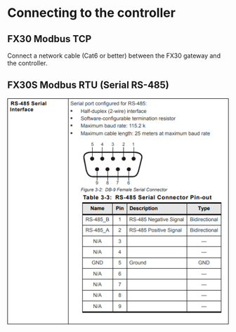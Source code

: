 # Connecting to the controller

## FX30 Modbus TCP

Connect a network cable (Cat6 or better) between the FX30 gateway and the controller.

## FX30S Modbus RTU (Serial RS-485)

![RS-485 Serial Interface pin-out ](<../.gitbook/assets/image (47).png>)
